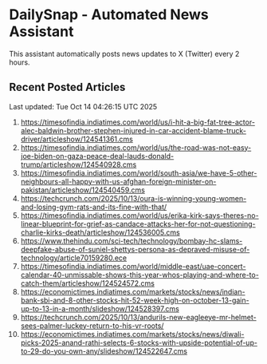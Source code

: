 # DailySnap - Automated News Assistant

This assistant automatically posts news updates to X (Twitter) every 2 hours.

## Recent Posted Articles

Last updated: Tue Oct 14 04:26:15 UTC 2025

1. https://timesofindia.indiatimes.com/world/us/i-hit-a-big-fat-tree-actor-alec-baldwin-brother-stephen-injured-in-car-accident-blame-truck-driver/articleshow/124541361.cms
2. https://timesofindia.indiatimes.com/world/us/the-road-was-not-easy-joe-biden-on-gaza-peace-deal-lauds-donald-trump/articleshow/124540928.cms
3. https://timesofindia.indiatimes.com/world/south-asia/we-have-5-other-neighbours-all-happy-with-us-afghan-foreign-minister-on-pakistan/articleshow/124540459.cms
4. https://techcrunch.com/2025/10/13/oura-is-winning-young-women-and-losing-gym-rats-and-its-fine-with-that/
5. https://timesofindia.indiatimes.com/world/us/erika-kirk-says-theres-no-linear-blueprint-for-grief-as-candace-attacks-her-for-not-questioning-charlie-kirks-death/articleshow/124536005.cms
6. https://www.thehindu.com/sci-tech/technology/bombay-hc-slams-deepfake-abuse-of-suniel-shettys-persona-as-depraved-misuse-of-technology/article70159280.ece
7. https://timesofindia.indiatimes.com/world/middle-east/uae-concert-calendar-40-unmissable-shows-this-year-whos-playing-and-where-to-catch-them/articleshow/124524572.cms
8. https://economictimes.indiatimes.com/markets/stocks/news/indian-bank-sbi-and-8-other-stocks-hit-52-week-high-on-october-13-gain-up-to-13-in-a-month/slideshow/124528397.cms
9. https://techcrunch.com/2025/10/13/andurils-new-eagleeye-mr-helmet-sees-palmer-luckey-return-to-his-vr-roots/
10. https://economictimes.indiatimes.com/markets/stocks/news/diwali-picks-2025-anand-rathi-selects-6-stocks-with-upside-potential-of-up-to-29-do-you-own-any/slideshow/124522647.cms
